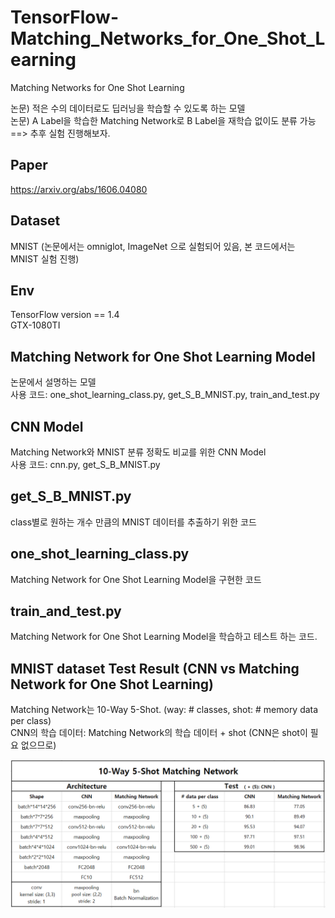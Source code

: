 # TensorFlow-Matching_Networks_for_One_Shot_Learning
Matching Networks for One Shot Learning

논문) 적은 수의 데이터로도 딥러닝을 학습할 수 있도록 하는 모델  
논문) A Label을 학습한 Matching Network로 B Label을 재학습 없이도 분류 가능  
==> 추후 실험 진행해보자.

## Paper
https://arxiv.org/abs/1606.04080

## Dataset
MNIST (논문에서는 omniglot, ImageNet 으로 실험되어 있음, 본 코드에서는 MNIST 실험 진행)

## Env
TensorFlow version == 1.4  
GTX-1080TI  

## Matching Network for One Shot Learning Model
논문에서 설명하는 모델  
사용 코드: one_shot_learning_class.py, get_S_B_MNIST.py, train_and_test.py

## CNN Model
Matching Network와 MNIST 분류 정확도 비교를 위한 CNN Model  
사용 코드: cnn.py, get_S_B_MNIST.py

## get_S_B_MNIST.py
class별로 원하는 개수 만큼의 MNIST 데이터를 추출하기 위한 코드

## one_shot_learning_class.py
Matching Network for One Shot Learning Model을 구현한 코드

## train_and_test.py
Matching Network for One Shot Learning Model을 학습하고 테스트 하는 코드.

## MNIST dataset Test Result (CNN vs Matching Network for One Shot Learning)
Matching Network는 10-Way 5-Shot. (way: # classes, shot: # memory data per class)  
CNN의 학습 데이터: Matching Network의 학습 데이터 + shot (CNN은 shot이 필요 없으므로)  
  
![testImage](./result/result.PNG)
